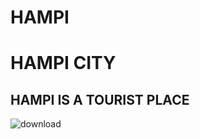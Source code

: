 # HAMPI
<HTML>
  <HEAD>
    <H1>HAMPI CITY</H1>
    <H2>HAMPI IS A TOURIST PLACE</H2>

![download](https://github.com/user-attachments/assets/96ef3292-9430-44de-9dbc-8a8c2ea5ba3e)

    
  </HEAD>
</HTML>
